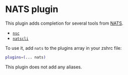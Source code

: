 # NATS plugin

This plugin adds completion for several tools from [NATS](https://nats.io/).

- [`nsc`](https://github.com/nats-io/nsc)
- [`natscli`](https://github.com/nats-io/natscli)

To use it, add `nats` to the plugins array in your zshrc file:

```zsh
plugins=(... nats)
```

This plugin does not add any aliases.
